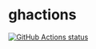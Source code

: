 # ghactions

<a href="https://github.com/dtcookie/ghactions"><img alt="GitHub Actions status" src="https://github.com/dtcookie/ghactions/workflows/Build and test Go/badge.svg"></a>
